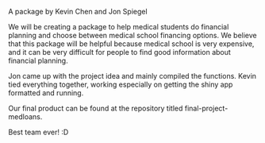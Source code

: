 A package by Kevin Chen and Jon Spiegel

We will be creating a package to help medical students do financial planning and choose between medical school financing options. We believe that this package will be helpful because medical school is very expensive, and it can be very difficult for people to find good information about financial planning.

Jon came up with the project idea and mainly compiled the functions.
Kevin tied everything together, working especially on getting the shiny app formatted and running.

Our final product can be found at the repository titled final-project-medloans.

Best team ever! :D
